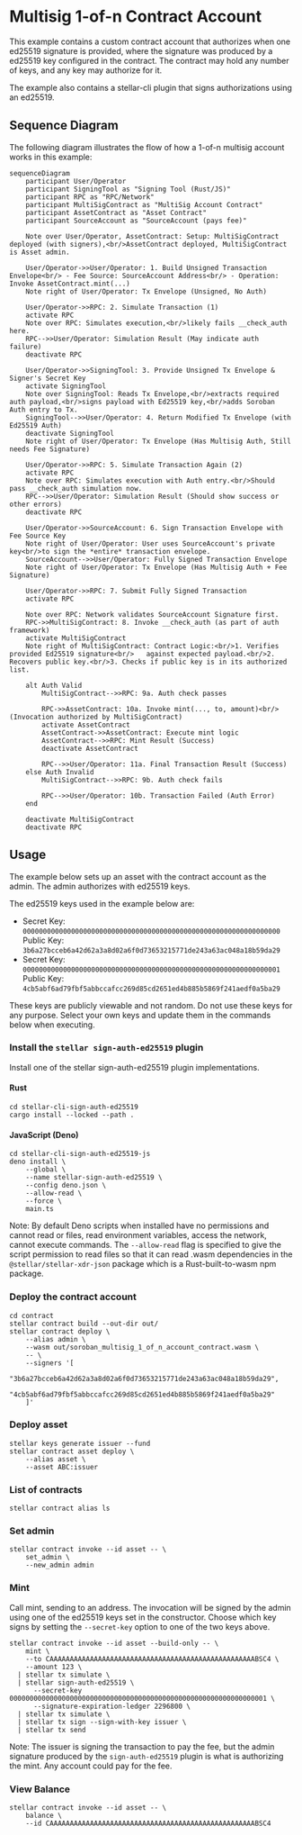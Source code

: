 # Multisig 1-of-n Contract Account

This example contains a custom contract account that authorizes when one ed25519 signature is provided, where the signature was produced by a ed25519 key configured in the contract. The contract may hold any number of keys, and any key may authorize for it.

The example also contains a stellar-cli plugin that signs authorizations using an ed25519.

## Sequence Diagram

The following diagram illustrates the flow of how a 1-of-n multisig account works in this example:

```mermaid
sequenceDiagram
    participant User/Operator
    participant SigningTool as "Signing Tool (Rust/JS)"
    participant RPC as "RPC/Network"
    participant MultiSigContract as "MultiSig Account Contract"
    participant AssetContract as "Asset Contract"
    participant SourceAccount as "SourceAccount (pays fee)"

    Note over User/Operator, AssetContract: Setup: MultiSigContract deployed (with signers),<br/>AssetContract deployed, MultiSigContract is Asset admin.

    User/Operator->>User/Operator: 1. Build Unsigned Transaction Envelope<br/> - Fee Source: SourceAccount Address<br/> - Operation: Invoke AssetContract.mint(...)
    Note right of User/Operator: Tx Envelope (Unsigned, No Auth)

    User/Operator->>RPC: 2. Simulate Transaction (1)
    activate RPC
    Note over RPC: Simulates execution,<br/>likely fails __check_auth here.
    RPC-->>User/Operator: Simulation Result (May indicate auth failure)
    deactivate RPC

    User/Operator->>SigningTool: 3. Provide Unsigned Tx Envelope & Signer's Secret Key
    activate SigningTool
    Note over SigningTool: Reads Tx Envelope,<br/>extracts required auth payload,<br/>signs payload with Ed25519 key,<br/>adds Soroban Auth entry to Tx.
    SigningTool-->>User/Operator: 4. Return Modified Tx Envelope (with Ed25519 Auth)
    deactivate SigningTool
    Note right of User/Operator: Tx Envelope (Has Multisig Auth, Still needs Fee Signature)

    User/Operator->>RPC: 5. Simulate Transaction Again (2)
    activate RPC
    Note over RPC: Simulates execution with Auth entry.<br/>Should pass __check_auth simulation now.
    RPC-->>User/Operator: Simulation Result (Should show success or other errors)
    deactivate RPC

    User/Operator->>SourceAccount: 6. Sign Transaction Envelope with Fee Source Key
    Note right of User/Operator: User uses SourceAccount's private key<br/>to sign the *entire* transaction envelope.
    SourceAccount-->>User/Operator: Fully Signed Transaction Envelope
    Note right of User/Operator: Tx Envelope (Has Multisig Auth + Fee Signature)

    User/Operator->>RPC: 7. Submit Fully Signed Transaction
    activate RPC

    Note over RPC: Network validates SourceAccount Signature first.
    RPC->>MultiSigContract: 8. Invoke __check_auth (as part of auth framework)
    activate MultiSigContract
    Note right of MultiSigContract: Contract Logic:<br/>1. Verifies provided Ed25519 signature<br/>   against expected payload.<br/>2. Recovers public key.<br/>3. Checks if public key is in its authorized list.

    alt Auth Valid
        MultiSigContract-->>RPC: 9a. Auth check passes
        
        RPC->>AssetContract: 10a. Invoke mint(..., to, amount)<br/>(Invocation authorized by MultiSigContract)
        activate AssetContract
        AssetContract->>AssetContract: Execute mint logic
        AssetContract-->>RPC: Mint Result (Success)
        deactivate AssetContract
        
        RPC-->>User/Operator: 11a. Final Transaction Result (Success)
    else Auth Invalid
        MultiSigContract-->>RPC: 9b. Auth check fails
        
        RPC-->>User/Operator: 10b. Transaction Failed (Auth Error)
    end
    
    deactivate MultiSigContract
    deactivate RPC
```

## Usage

The example below sets up an asset with the contract account as the admin. The admin authorizes with ed25519 keys.

The ed25519 keys used in the example below are:

- Secret Key: `0000000000000000000000000000000000000000000000000000000000000000`  
  Public Key: `3b6a27bcceb6a42d62a3a8d02a6f0d73653215771de243a63ac048a18b59da29`
- Secret Key: `0000000000000000000000000000000000000000000000000000000000000001`  
  Public Key: `4cb5abf6ad79fbf5abbccafcc269d85cd2651ed4b885b5869f241aedf0a5ba29`

These keys are publicly viewable and not random. Do not use these keys for any purpose. Select your own keys and update them in the commands below when executing.

### Install the `stellar sign-auth-ed25519` plugin

Install one of the stellar sign-auth-ed25519 plugin implementations.

#### Rust

```
cd stellar-cli-sign-auth-ed25519
cargo install --locked --path .
```

#### JavaScript (Deno)

```
cd stellar-cli-sign-auth-ed25519-js
deno install \
    --global \
    --name stellar-sign-auth-ed25519 \
    --config deno.json \
    --allow-read \
    --force \
    main.ts
```

Note: By default Deno scripts when installed have no permissions and cannot read or files, read environment variables, access the network, cannot execute commands. The `--allow-read` flag is specified to give the script permission to read files so that it can read .wasm dependencies in the `@stellar/stellar-xdr-json` package which is a Rust-built-to-wasm npm package.

### Deploy the contract account

```
cd contract
stellar contract build --out-dir out/
stellar contract deploy \
    --alias admin \
    --wasm out/soroban_multisig_1_of_n_account_contract.wasm \
    -- \
    --signers '[
      "3b6a27bcceb6a42d62a3a8d02a6f0d73653215771de243a63ac048a18b59da29",
      "4cb5abf6ad79fbf5abbccafcc269d85cd2651ed4b885b5869f241aedf0a5ba29"
    ]'
```

### Deploy asset

```
stellar keys generate issuer --fund
stellar contract asset deploy \
    --alias asset \
    --asset ABC:issuer
```

### List of contracts

```
stellar contract alias ls
```

### Set admin

```
stellar contract invoke --id asset -- \
    set_admin \
    --new_admin admin
```

### Mint

Call mint, sending to an address. The invocation will be signed by the admin using one of the ed25519 keys set in the constructor. Choose which key signs by setting the `--secret-key` option to one of the two keys above.

```
stellar contract invoke --id asset --build-only -- \
    mint \
    --to CAAAAAAAAAAAAAAAAAAAAAAAAAAAAAAAAAAAAAAAAAAAAAAAAAAABSC4 \
    --amount 123 \
  | stellar tx simulate \
  | stellar sign-auth-ed25519 \
      --secret-key 0000000000000000000000000000000000000000000000000000000000000001 \
      --signature-expiration-ledger 2296800 \
  | stellar tx simulate \
  | stellar tx sign --sign-with-key issuer \
  | stellar tx send
```

Note: The issuer is signing the transaction to pay the fee, but the admin signature produced by the `sign-auth-ed25519` plugin is what is authorizing the mint. Any account could pay for the fee.

### View Balance

```
stellar contract invoke --id asset -- \
    balance \
    --id CAAAAAAAAAAAAAAAAAAAAAAAAAAAAAAAAAAAAAAAAAAAAAAAAAAABSC4
```
